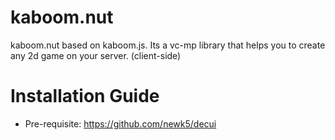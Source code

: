 # kaboom.nut
kaboom.nut based on kaboom.js. Its a vc-mp library that helps you to create any 2d game on your server. (client-side)

# Installation Guide
  - Pre-requisite: https://github.com/newk5/decui
 
 
